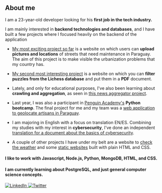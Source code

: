 ## About me

<div>
  <p>I am a 23-year-old developer looking for his <b>first job in the tech industry.</b></p>
  <p>I am mainly interested in <b>backend technologies and databases</b>, and I have built a few projects where I focused heavily on the backend of the application</p>

</div>
  
- [My most exciting project so far](https://github.com/paezdavid/calles-py) is a website on which users can **upload pictures and locations** of streets that need maintenance in Paraguay. The aim of this project is to make visible the urbanization problems that my country has.

- [My second most interesting project](https://github.com/paezdavid/chess-puzzles-pdf) is a website on which you can **filter puzzles from the Lichess database** and put them in a **PDF** document.
  
- Lately, and only for educational purposes, I've also been learning about **crawling and aggregation**, as seen in [this news aggregator project](https://github.com/paezdavid/agregador-noticias).

- Last year, I was also a participant in [Penguin Academy's](https://github.com/penguin-academy) **Python bootcamp**. The final project for me and my team was a [web application to geolocate artisans in Paraguay](https://github.com/paezdavid/hackathon2).

- I am majoring in English with a focus on translation EN/ES. Combining my studies with my interest in **cybersecurity**, I've done an independent [translation for a document about the basics of cybersecurity](https://github.com/paezdavid/ciberseguridad-essentials).

- A couple of other projects I have under my belt are a website to [check the weather](https://github.com/paezdavid/weather-website) and some [static websites](https://github.com/paezdavid/bookmark-landing-page) built with plain HTML and CSS. 

#### I like to work with Javascript, Node.js, Python, MongoDB, HTML, and CSS. 
#### I am currently learning about PostgreSQL, and just general computer science concepts. 

<div id="badges">
  <a href="https://www.linkedin.com/in/david-p%C3%A1ez-ab3aab256/">
    <img src="https://img.shields.io/badge/LinkedIn-blue?style=for-the-badge&logo=linkedin&logoColor=white" alt="LinkedIn"/>
  </a>

  <a href="https://twitter.com/tolkraft_">
    <img src="https://img.shields.io/badge/Twitter-blue?style=for-the-badge&logo=twitter&logoColor=white" alt="Twitter"/>
  </a>
</div>
